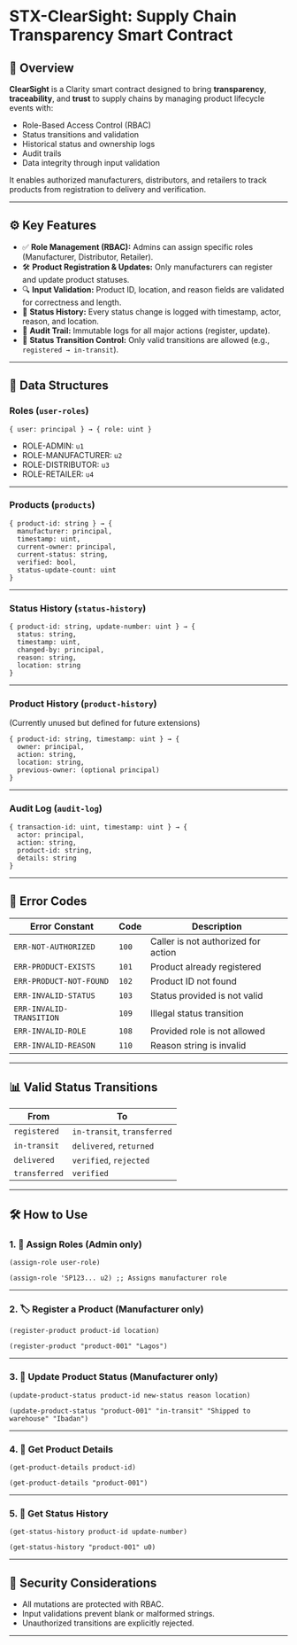 

# STX-ClearSight: Supply Chain Transparency Smart Contract



## 🧭 Overview

**ClearSight** is a Clarity smart contract designed to bring **transparency**, **traceability**, and **trust** to supply chains by managing product lifecycle events with:

* Role-Based Access Control (RBAC)
* Status transitions and validation
* Historical status and ownership logs
* Audit trails
* Data integrity through input validation

It enables authorized manufacturers, distributors, and retailers to track products from registration to delivery and verification.

---

## ⚙️ Key Features

* ✅ **Role Management (RBAC):** Admins can assign specific roles (Manufacturer, Distributor, Retailer).
* 🛠️ **Product Registration & Updates:** Only manufacturers can register and update product statuses.
* 🔍 **Input Validation:** Product ID, location, and reason fields are validated for correctness and length.
* 🧾 **Status History:** Every status change is logged with timestamp, actor, reason, and location.
* 📘 **Audit Trail:** Immutable logs for all major actions (register, update).
* 🔄 **Status Transition Control:** Only valid transitions are allowed (e.g., `registered → in-transit`).

---

## 📐 Data Structures

### Roles (`user-roles`)

```clarity
{ user: principal } → { role: uint }
```

* ROLE-ADMIN: `u1`
* ROLE-MANUFACTURER: `u2`
* ROLE-DISTRIBUTOR: `u3`
* ROLE-RETAILER: `u4`

---

### Products (`products`)

```clarity
{ product-id: string } → {
  manufacturer: principal,
  timestamp: uint,
  current-owner: principal,
  current-status: string,
  verified: bool,
  status-update-count: uint
}
```

---

### Status History (`status-history`)

```clarity
{ product-id: string, update-number: uint } → {
  status: string,
  timestamp: uint,
  changed-by: principal,
  reason: string,
  location: string
}
```

---

### Product History (`product-history`)

(Currently unused but defined for future extensions)

```clarity
{ product-id: string, timestamp: uint } → {
  owner: principal,
  action: string,
  location: string,
  previous-owner: (optional principal)
}
```

---

### Audit Log (`audit-log`)

```clarity
{ transaction-id: uint, timestamp: uint } → {
  actor: principal,
  action: string,
  product-id: string,
  details: string
}
```

---

## 🚨 Error Codes

| Error Constant           | Code  | Description                         |
| ------------------------ | ----- | ----------------------------------- |
| `ERR-NOT-AUTHORIZED`     | `100` | Caller is not authorized for action |
| `ERR-PRODUCT-EXISTS`     | `101` | Product already registered          |
| `ERR-PRODUCT-NOT-FOUND`  | `102` | Product ID not found                |
| `ERR-INVALID-STATUS`     | `103` | Status provided is not valid        |
| `ERR-INVALID-TRANSITION` | `109` | Illegal status transition           |
| `ERR-INVALID-ROLE`       | `108` | Provided role is not allowed        |
| `ERR-INVALID-REASON`     | `110` | Reason string is invalid            |

---

## 📊 Valid Status Transitions

| From          | To                          |
| ------------- | --------------------------- |
| `registered`  | `in-transit`, `transferred` |
| `in-transit`  | `delivered`, `returned`     |
| `delivered`   | `verified`, `rejected`      |
| `transferred` | `verified`                  |

---

## 🛠️ How to Use

### 1. 👑 Assign Roles (Admin only)

```clarity
(assign-role user-role)
```

```clarity
(assign-role 'SP123... u2) ;; Assigns manufacturer role
```

---

### 2. 🏷️ Register a Product (Manufacturer only)

```clarity
(register-product product-id location)
```

```clarity
(register-product "product-001" "Lagos")
```

---

### 3. 🚚 Update Product Status (Manufacturer only)

```clarity
(update-product-status product-id new-status reason location)
```

```clarity
(update-product-status "product-001" "in-transit" "Shipped to warehouse" "Ibadan")
```

---

### 4. 📖 Get Product Details

```clarity
(get-product-details product-id)
```

```clarity
(get-product-details "product-001")
```

---

### 5. 📜 Get Status History

```clarity
(get-status-history product-id update-number)
```

```clarity
(get-status-history "product-001" u0)
```

---

## 🔐 Security Considerations

* All mutations are protected with RBAC.
* Input validations prevent blank or malformed strings.
* Unauthorized transitions are explicitly rejected.

---
